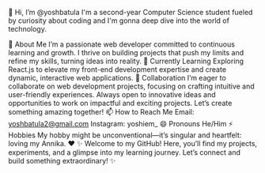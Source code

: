 👋 Hi, I’m @yoshbatula
I'm a second-year Computer Science student fueled by curiosity about coding and I'm gonna deep dive into the world of technology.

👀 About Me
I’m a passionate web developer committed to continuous learning and growth.
I thrive on building projects that push my limits and refine my skills, turning ideas into reality.
🌱 Currently Learning
Exploring React.js to elevate my front-end development expertise and create dynamic, interactive web applications.
💞️ Collaboration
I’m eager to collaborate on web development projects, focusing on crafting intuitive and user-friendly experiences.
Always open to innovative ideas and opportunities to work on impactful and exciting projects. Let’s create something amazing together!
📫 How to Reach Me
Email: yoshbatula2@gmail.com
Instagram: yoshiem_
😄 Pronouns
He/Him
⚡ Hobbies
My hobby might be unconventional—it’s singular and heartfelt: loving my Annika. ❤️
✨ Welcome to my GitHub! Here, you’ll find my projects, experiments, and a glimpse into my learning journey. Let’s connect and build something extraordinary! ✨
